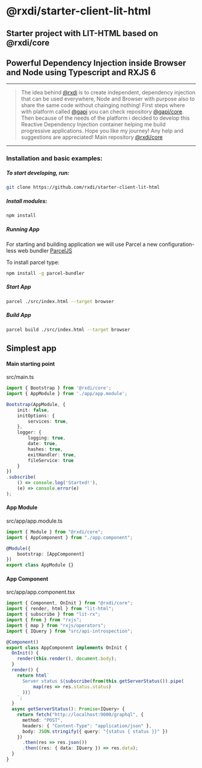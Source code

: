 # @rxdi/starter-client-lit-html
## Starter project with LIT-HTML based on @rxdi/core
## Powerful Dependency Injection inside Browser and Node using Typescript and RXJS 6
***
> The idea behind [@rxdi](https://github.com/rxdi) is to create independent, dependency injection that can be used everywhere,
> Node and Browser with purpose also to share the same code without chainging nothing!
> First steps where with platform called [@gapi](https://github.com/Stradivario/gapi) you can check repository [@gapi/core](https://github.com/Stradivario/gapi-core).
> Then because of the needs of the platform i decided to develop this Reactive Dependency Injection container helping me build progressive applications.
> Hope you like my journey!
> Any help and suggestions are appreciated!
Main repository [@rxdi/core](https://github.com/rxdi/core) 
***
### Installation and basic examples:

##### To start developing, run:

```bash
git clone https://github.com/rxdi/starter-client-lit-html
```
##### Install modules:

```bash
npm install
```
##### Running App

For starting and building application we will use Parcel a new configuration-less web bundler [ParcelJS](https://parceljs.org/)

To install parcel type:

```bash
npm install -g parcel-bundler
```

##### Start App
```bash
parcel ./src/index.html --target browser
```

##### Build App
```bash
parcel build ./src/index.html --target browser
```

## Simplest app


#### Main starting point

src/main.ts
```typescript
import { Bootstrap } from '@rxdi/core';
import { AppModule } from './app/app.module';

Bootstrap(AppModule, {
    init: false,
    initOptions: {
        services: true,
    },
    logger: {
        logging: true,
        date: true,
        hashes: true,
        exitHandler: true,
        fileService: true
    }
})
.subscribe(
    () => console.log('Started!'),
    (e) => console.error(e)
);
```

#### App Module

src/app/app.module.ts

```typescript
import { Module } from "@rxdi/core";
import { AppComponent } from "./app.component";

@Module({
    bootstrap: [AppComponent]
})
export class AppModule {}
```

#### App Component
src/app/app.component.tsx

```typescript
import { Component, OnInit } from "@rxdi/core";
import { render, html } from "lit-html";
import { subscribe } from "lit-rx";
import { from } from "rxjs";
import { map } from "rxjs/operators";
import { IQuery } from "src/api-introspection";

@Component()
export class AppComponent implements OnInit {
  OnInit() {
    render(this.render(), document.body);
  }
  render() {
    return html`
      Server status ${subscribe(from(this.getServerStatus()).pipe(
          map(res => res.status.status)
      ))}
    `;
  }
  async getServerStatus(): Promise<IQuery> {
    return fetch("http://localhost:9000/graphql", {
      method: "POST",
      headers: { "Content-Type": "application/json" },
      body: JSON.stringify({ query: "{status { status }}" })
    })
      .then(res => res.json())
      .then((res: { data: IQuery }) => res.data);
  }
}

```